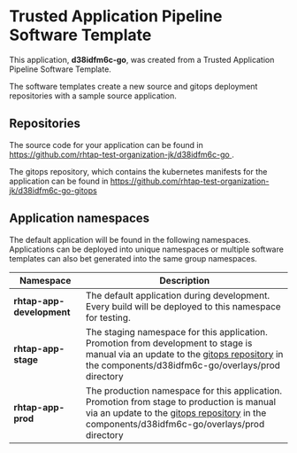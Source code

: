 # Trusted Application Pipeline Software Template

This application, **d38idfm6c-go**, was created from a Trusted Application Pipeline Software Template.

The software templates create a new source and gitops deployment repositories with a sample source application. 

## Repositories

The source code for your application can be found in [https://github.com/rhtap-test-organization-jk/d38idfm6c-go ](https://github.com/rhtap-test-organization-jk/d38idfm6c-go ).
 
The gitops repository, which contains the kubernetes manifests for the application can be found in 
[https://github.com/rhtap-test-organization-jk/d38idfm6c-go-gitops ](https://github.com/rhtap-test-organization-jk/d38idfm6c-go-gitops ) 

## Application namespaces 

The default application will be found in the following namespaces. Applications can be deployed into unique namespaces or multiple software templates can also bet generated into the same group namespaces.  

|  Namespace   |  Description   |  
| -------- | -------- |   
| **rhtap-app-development** | The default application during development. Every build will be deployed to this namespace for testing. | 
| **rhtap-app-stage** | The staging namespace for this application. Promotion from development to stage is manual via an update to the [gitops repository](https://github.com/rhtap-test-organization-jk/d38idfm6c-go-gitops ) in the components/d38idfm6c-go/overlays/prod directory |  
| **rhtap-app-prod** | The production namespace for this application. Promotion from stage to production is manual via an update to the [gitops repository](https://github.com/rhtap-test-organization-jk/d38idfm6c-go-gitops ) in the components/d38idfm6c-go/overlays/prod directory | 
